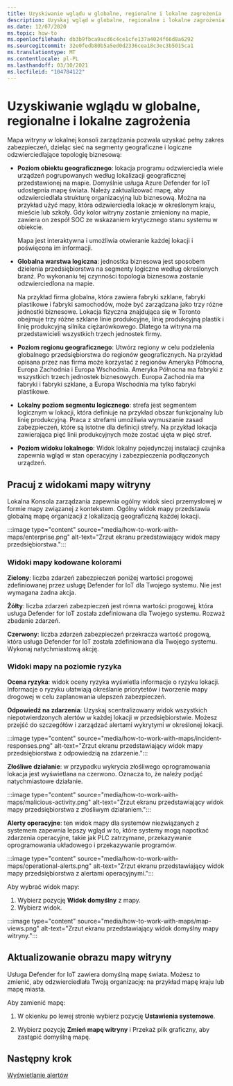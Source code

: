 ```yaml
---
title: Uzyskiwanie wglądu w globalne, regionalne i lokalne zagrożenia
description: Uzyskaj wgląd w globalne, regionalne i lokalne zagrożenia, używając mapy witryny w lokalnej konsoli zarządzania.
ms.date: 12/07/2020
ms.topic: how-to
ms.openlocfilehash: db3b9fbca9acd6c4ce1cfe137a4024f66d8a6292
ms.sourcegitcommit: 32e0fedb80b5a5ed0d2336cea18c3ec3b5015ca1
ms.translationtype: MT
ms.contentlocale: pl-PL
ms.lasthandoff: 03/30/2021
ms.locfileid: "104784122"
---
```

# <a name="gain-insight-into-global-regional-and-local-threats"></a>Uzyskiwanie wglądu w globalne, regionalne i lokalne zagrożenia

Mapa witryny w lokalnej konsoli zarządzania pozwala uzyskać pełny zakres zabezpieczeń, dzieląc sieć na segmenty geograficzne i logiczne odzwierciedlające topologię biznesową:

- **Poziom obiektu geograficznego**: lokacja programu odzwierciedla wiele urządzeń pogrupowanych według lokalizacji geograficznej przedstawionej na mapie. Domyślnie usługa Azure Defender for IoT udostępnia mapę świata. Należy zaktualizować mapę, aby odzwierciedlała strukturę organizacyjną lub biznesową. Można na przykład użyć mapy, która odzwierciedla lokacje w określonym kraju, mieście lub szkoły. Gdy kolor witryny zostanie zmieniony na mapie, zawiera on zespół SOC ze wskazaniem krytycznego stanu systemu w obiekcie.

  Mapa jest interaktywna i umożliwia otwieranie każdej lokacji i poświęcona im informacji.

- **Globalna warstwa logiczna**: jednostka biznesowa jest sposobem dzielenia przedsiębiorstwa na segmenty logiczne według określonych branż. Po wykonaniu tej czynności topologia biznesowa zostanie odzwierciedlona na mapie.

  Na przykład firma globalna, która zawiera fabryki szklane, fabryki plastikowe i fabryki samochodów, może być zarządzana jako trzy różne jednostki biznesowe. Lokacja fizyczna znajdująca się w Toronto obejmuje trzy różne szklane linie produkcyjne, linię produkcyjną plastik i linię produkcyjną silnika ciężarówkowego. Dlatego ta witryna ma przedstawicieli wszystkich trzech jednostek firmy.

- **Poziom regionu geograficznego**: Utwórz regiony w celu podzielenia globalnego przedsiębiorstwa do regionów geograficznych. Na przykład opisana przez nas firma może korzystać z regionów Ameryka Północna, Europa Zachodnia i Europa Wschodnia. Ameryka Północna ma fabryki z wszystkich trzech jednostek biznesowych. Europa Zachodnia ma fabryki i fabryki szklane, a Europa Wschodnia ma tylko fabryki plastikowe.

- **Lokalny poziom segmentu logicznego**: strefa jest segmentem logicznym w lokacji, która definiuje na przykład obszar funkcjonalny lub linię produkcyjną. Praca z strefami umożliwia wymuszanie zasad zabezpieczeń, które są istotne dla definicji strefy. Na przykład lokacja zawierająca pięć linii produkcyjnych może zostać ujęta w pięć stref.

- **Poziom widoku lokalnego**: Widok lokalny pojedynczej instalacji czujnika zapewnia wgląd w stan operacyjny i zabezpieczenia podłączonych urządzeń.

## <a name="work-with-site-map-views"></a>Pracuj z widokami mapy witryny

Lokalna Konsola zarządzania zapewnia ogólny widok sieci przemysłowej w formie mapy związanej z kontekstem. Ogólny widok mapy przedstawia globalną mapę organizacji z lokalizacją geograficzną każdej lokacji.

:::image type="content" source="media/how-to-work-with-maps/enterprise.png" alt-text="Zrzut ekranu przedstawiający widok mapy przedsiębiorstwa.":::

### <a name="color-coded-map-views"></a>Widoki mapy kodowane kolorami

**Zielony**: liczba zdarzeń zabezpieczeń poniżej wartości progowej zdefiniowanej przez usługę Defender for IoT dla Twojego systemu. Nie jest wymagana żadna akcja.

**Żółty**: liczba zdarzeń zabezpieczeń jest równa wartości progowej, która usługa Defender for IoT została zdefiniowana dla Twojego systemu. Rozważ zbadanie zdarzeń.  

**Czerwony**: liczba zdarzeń zabezpieczeń przekracza wartość progową, która usługa Defender for IoT została zdefiniowana dla Twojego systemu. Wykonaj natychmiastową akcję.

### <a name="risk-level-map-views"></a>Widoki mapy na poziomie ryzyka

**Ocena ryzyka**: widok oceny ryzyka wyświetla informacje o ryzyku lokacji. Informacje o ryzyku ułatwiają określanie priorytetów i tworzenie mapy drogowej w celu zaplanowania ulepszeń zabezpieczeń.

**Odpowiedź na zdarzenia**: Uzyskaj scentralizowany widok wszystkich niepotwierdzonych alertów w każdej lokacji w przedsiębiorstwie. Możesz przejść do szczegółów i zarządzać alertami wykrytymi w określonej lokacji.

:::image type="content" source="media/how-to-work-with-maps/incident-responses.png" alt-text="Zrzut ekranu przedstawiający widok mapy przedsiębiorstwa z odpowiedzią na zdarzenie.":::

**Złośliwe działanie**: w przypadku wykrycia złośliwego oprogramowania lokacja jest wyświetlana na czerwono. Oznacza to, że należy podjąć natychmiastowe działanie.

:::image type="content" source="media/how-to-work-with-maps/malicious-activity.png" alt-text="Zrzut ekranu przedstawiający widok mapy przedsiębiorstwa z złośliwym działaniem.":::

**Alerty operacyjne**: ten widok mapy dla systemów niezwiązanych z systemem zapewnia lepszy wgląd w to, które systemy mogą napotkać zdarzenia operacyjne, takie jak PLC zatrzymane, przekazywanie oprogramowania układowego i przekazywanie programów.

:::image type="content" source="media/how-to-work-with-maps/operational-alerts.png" alt-text="Zrzut ekranu przedstawiający widok mapy przedsiębiorstwa z alertami operacyjnymi.":::

Aby wybrać widok mapy:

1. Wybierz pozycję **Widok domyślny** z mapy.
2. Wybierz widok.

:::image type="content" source="media/how-to-work-with-maps/map-views.png" alt-text="Zrzut ekranu przedstawiający widok domyślny mapy witryny.":::

## <a name="update-the-site-map-image"></a>Aktualizowanie obrazu mapy witryny

Usługa Defender for IoT zawiera domyślną mapę świata. Możesz to zmienić, aby odzwierciedlała Twoją organizację: na przykład mapę kraju lub mapę miasta. 

Aby zamienić mapę:

1. W okienku po lewej stronie wybierz pozycję **Ustawienia systemowe**.

2. Wybierz pozycję **Zmień mapę witryny** i Przekaż plik graficzny, aby zastąpić domyślną mapę.

## <a name="next-step"></a>Następny krok

[Wyświetlanie alertów](how-to-view-alerts.md)
